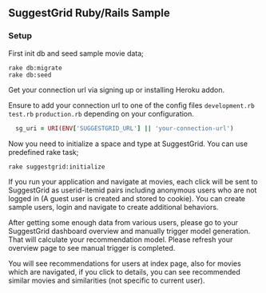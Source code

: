 ## SuggestGrid Ruby/Rails Sample

### Setup

First init db and seed sample movie data;

```shell
rake db:migrate
rake db:seed
```
Get your connection url via signing up or installing Heroku addon.

Ensure to add your connection url to one of the config files `development.rb` `test.rb` `production.rb` depending
on your configuration.

```ruby
  sg_uri = URI(ENV['SUGGESTGRID_URL'] || 'your-connection-url')
```

Now you need to initialize a space and type at SuggestGrid. You can use predefined rake task;

```shell
rake suggestgrid:initialize
```

If you run your application and navigate at movies, each click will be sent to SuggestGrid as userid-itemid pairs including anonymous users who are not logged in (A guest user is created and stored to cookie). You can create sample users, login and navigate to create additional behaviors.

After getting some enough data from various users, please go to your SuggestGrid dashboard overview and manually trigger model generation. That will calculate your recommendation model. Please refresh your overview page to see manual trigger is completed.

You will see recommendations for users at index page, also for movies which are navigated, if you click to details, you can see recommended similar movies and similarities (not specific to current user).

